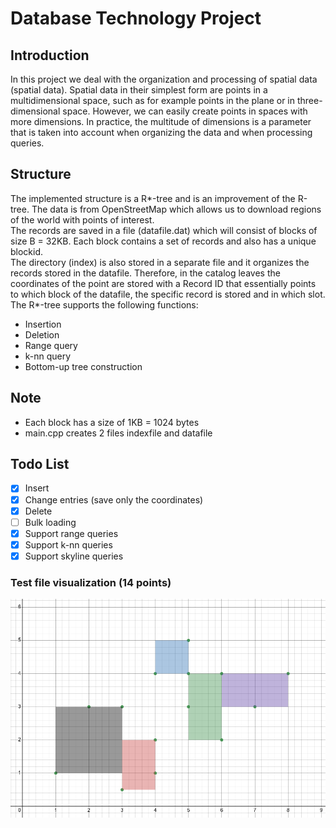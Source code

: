 # Database Technology Project
## Introduction
In this project we deal with the organization and processing of spatial data (spatial data). Spatial data in their simplest form are points in a multidimensional space, such as for example points in the plane or in three-dimensional space. However, we can easily create points in spaces with more dimensions. In practice, the multitude of dimensions is a parameter that is taken into account when organizing the data and when processing queries.

## Structure
The implemented structure is a R*-tree and is an improvement of the R-tree. The data is from OpenStreetMap which allows us to download regions of the world with points of interest.  
The records are saved in a file (datafile.dat) which will consist of blocks of size B = 32KB. Each block contains a set of records and also has a unique  blockid.  
The directory (index) is also stored in a separate file and it organizes the records stored in the datafile. Therefore, in the catalog leaves the coordinates of the point are stored with a Record ID that essentially points to which block of the datafile, the specific record is stored and in which slot.  
The R*-tree supports the following functions:
 - Insertion
 - Deletion
 - Range query
 - k-nn query
 - Bottom-up tree construction

## Note
- Each block has a size of 1KB = 1024 bytes
- main.cpp creates 2 files indexfile and datafile

## Todo List
- [X] Insert
- [X] Change entries (save only the coordinates)
- [X] Delete
- [ ] Bulk loading
- [x] Support range queries
- [x] Support k-nn queries
- [x] Support skyline queries

### Test file visualization (14 points)
![Test file visualization](/extra/visualization.png)
